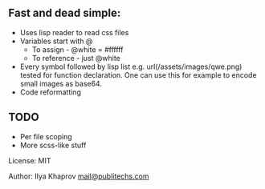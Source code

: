 ## Fast and dead simple: ##

* Uses lisp reader to read css files
* Variables start with @
    * To assign - @white = #ffffff
    * To reference - just @white
* Every symbol followed by lisp list e.g. url(/assets/images/qwe.png) tested for function declaration. One can use this for example to encode small images as base64.
* Code reformatting

## TODO ##
* Per file scoping
* More scss-like stuff


License: MIT

Author: Ilya Khaprov <mail@publitechs.com>
